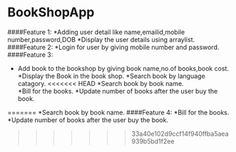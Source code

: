 # BookShopApp
####Feature 1:
  *Adding user detail like name,emailid,mobile number,password,DOB
  *Display the user details using arraylist.
####Feature 2:
  *Login for user by giving mobile number and password. 
####Feature 3:
  * Add book to the bookshop by giving book name,no.of books,book cost.
  *Display the Book in the book shop.
  *Search book by language catagory.
<<<<<<< HEAD
  *Search book by book name.  
  *Bill for the books.
  *Update number of books after the user buy the book.
  
    
  
=======
  *Search book by book name. 
####Feature 4:
  *Bill for the books.
  *Update number of books after the user buy the book.
>>>>>>> 33a40e102d9ccf14f940ffba5aea939b5bd1f2ee
